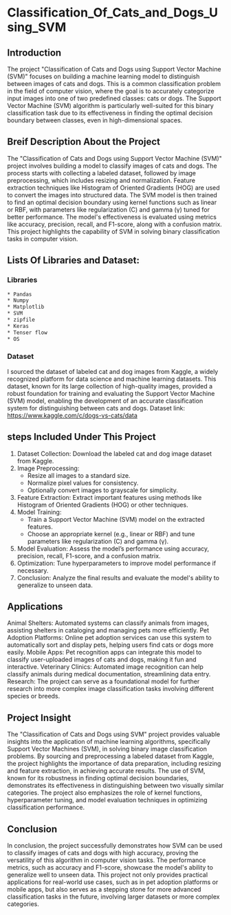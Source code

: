 # Classification_Of_Cats_and_Dogs_Using_SVM
## Introduction
The project "Classification of Cats and Dogs using Support Vector Machine (SVM)" focuses on building a machine learning model to distinguish between images of cats and dogs. This is a common classification problem in the field of computer vision, where the goal is to accurately categorize input images into one of two predefined classes: cats or dogs. The Support Vector Machine (SVM) algorithm is particularly well-suited for this binary classification task due to its effectiveness in finding the optimal decision boundary between classes, even in high-dimensional spaces.
## Breif Description About the Project
The "Classification of Cats and Dogs using Support Vector Machine (SVM)" project involves building a model to classify images of cats and dogs. The process starts with collecting a labeled dataset, followed by image preprocessing, which includes resizing and normalization. Feature extraction techniques like Histogram of Oriented Gradients (HOG) are used to convert the images into structured data. The SVM model is then trained to find an optimal decision boundary using kernel functions such as linear or RBF, with parameters like regularization (C) and gamma (γ) tuned for better performance. The model's effectiveness is evaluated using metrics like accuracy, precision, recall, and F1-score, along with a confusion matrix. This project highlights the capability of SVM in solving binary classification tasks in computer vision.
## Lists Of Libraries and Dataset:
### Libraries
```bash
* Pandas
* Numpy
* Matplotlib
* SVM
* zipfile
* Keras
* Tenser flow
* OS
```
### Dataset
I sourced the dataset of labeled cat and dog images from Kaggle, a widely recognized platform for data science and machine learning datasets. This dataset, known for its large collection of high-quality images, provided a robust foundation for training and evaluating the Support Vector Machine (SVM) model, enabling the development of an accurate classification system for distinguishing between cats and dogs.
Dataset link: https://www.kaggle.com/c/dogs-vs-cats/data
## steps Included Under This Project
1. Dataset Collection: Download the labeled cat and dog image dataset from Kaggle.
2. Image Preprocessing:
   * Resize all images to a standard size.
   * Normalize pixel values for consistency.
   * Optionally convert images to grayscale for simplicity.
3. Feature Extraction: Extract important features using methods like Histogram of Oriented Gradients (HOG) or other techniques.
4. Model Training:
   * Train a Support Vector Machine (SVM) model on the extracted features.
   * Choose an appropriate kernel (e.g., linear or RBF) and tune parameters like regularization (C) and gamma (γ).
5. Model Evaluation: Assess the model’s performance using accuracy, precision, recall, F1-score, and a confusion matrix.
6. Optimization: Tune hyperparameters to improve model performance if necessary.
7. Conclusion: Analyze the final results and evaluate the model's ability to generalize to unseen data.
## Applications
Animal Shelters: Automated systems can classify animals from images, assisting shelters in cataloging and managing pets more efficiently.
Pet Adoption Platforms: Online pet adoption services can use this system to automatically sort and display pets, helping users find cats or dogs more easily.
Mobile Apps: Pet recognition apps can integrate this model to classify user-uploaded images of cats and dogs, making it fun and interactive.
Veterinary Clinics: Automated image recognition can help classify animals during medical documentation, streamlining data entry.
Research: The project can serve as a foundational model for further research into more complex image classification tasks involving different species or breeds.
## Project Insight
The "Classification of Cats and Dogs using SVM" project provides valuable insights into the application of machine learning algorithms, specifically Support Vector Machines (SVM), in solving binary image classification problems. By sourcing and preprocessing a labeled dataset from Kaggle, the project highlights the importance of data preparation, including resizing and feature extraction, in achieving accurate results. The use of SVM, known for its robustness in finding optimal decision boundaries, demonstrates its effectiveness in distinguishing between two visually similar categories. The project also emphasizes the role of kernel functions, hyperparameter tuning, and model evaluation techniques in optimizing classification performance.
## Conclusion
In conclusion, the project successfully demonstrates how SVM can be used to classify images of cats and dogs with high accuracy, proving the versatility of this algorithm in computer vision tasks. The performance metrics, such as accuracy and F1-score, showcase the model's ability to generalize well to unseen data. This project not only provides practical applications for real-world use cases, such as in pet adoption platforms or mobile apps, but also serves as a stepping stone for more advanced classification tasks in the future, involving larger datasets or more complex categories.






